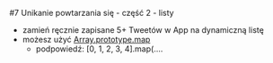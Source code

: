 #7 Unikanie powtarzania się - część 2 - listy

- zamień ręcznie zapisane 5+ Tweetów w App na dynamiczną listę
- możesz użyć [Array.prototype.map](https://developer.mozilla.org/pl/docs/Web/JavaScript/Referencje/Obiekty/Array/map)
  - podpowiedź:
    [0, 1, 2, 3, 4].map(....